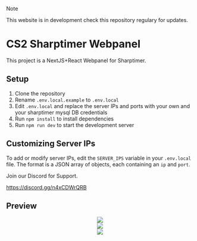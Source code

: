 > [!NOTE]
>This website is in development check this repository regulary for updates.
# CS2 Sharptimer Webpanel 

This project is a NextJS+React Webpanel for Sharptimer.

## Setup

1. Clone the repository
2. Rename `.env.local.example` to `.env.local`
3. Edit `.env.local` and replace the server IPs and ports with your own and your sharptimer mysql DB credentials
4. Run `npm install` to install dependencies
5. Run `npm run dev` to start the development server

## Customizing Server IPs

To add or modify server IPs, edit the `SERVER_IPS` variable in your `.env.local` file. The format is a JSON array of objects, each containing an `ip` and `port`.


Join our Discord for Support.

https://discord.gg/n4xCDWrQRB


## Preview

<div align="center">
<a href="https://i.gyazo.com/11a7ae649cdaab755b273c92aaad79ad.png">
<img src="https://i.gyazo.com/11a7ae649cdaab755b273c92aaad79ad.png" />
</a>
</div>

<div align="center">
<a href="https://i.gyazo.com/ba27ca9044edcb2462eb3fd6454210c7.png">
<img src="https://i.gyazo.com/ba27ca9044edcb2462eb3fd6454210c7.png" />
</a>
</div>

<div align="center">
<a href="https://i.gyazo.com/91ec6ff7e45226444a8ea625ffa2a69a.png">
<img src="https://i.gyazo.com/91ec6ff7e45226444a8ea625ffa2a69a.png" />
</a>
</div>









